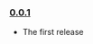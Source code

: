 ### [0.0.1](https://github.com/MattGould1/codesui_tracking_browser/releases/tag/v0.0.1)

- The first release
